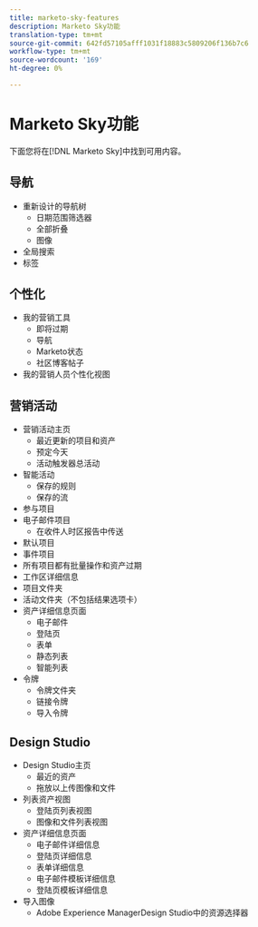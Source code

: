 ```yaml
---
title: marketo-sky-features
description: Marketo Sky功能
translation-type: tm+mt
source-git-commit: 642fd57105afff1031f18883c5809206f136b7c6
workflow-type: tm+mt
source-wordcount: '169'
ht-degree: 0%

---
```



# Marketo Sky功能

下面您将在[!DNL Marketo Sky]中找到可用内容。

## 导航

* 重新设计的导航树
   * 日期范围筛选器
   * 全部折叠
   * 图像
* 全局搜索
* 标签

## 个性化

* 我的营销工具
   * 即将过期
   * 导航
   * Marketo状态
   * 社区博客帖子
* 我的营销人员个性化视图

## 营销活动

* 营销活动主页
   * 最近更新的项目和资产
   * 预定今天
   * 活动触发器总活动
* 智能活动
   * 保存的规则
   * 保存的流
* 参与项目
* 电子邮件项目
   * 在收件人时区报告中传送
* 默认项目
* 事件项目
* 所有项目都有批量操作和资产过期
* 工作区详细信息
* 项目文件夹
* 活动文件夹（不包括结果选项卡）
* 资产详细信息页面
   * 电子邮件
   * 登陆页
   * 表单
   * 静态列表
   * 智能列表
* 令牌
   * 令牌文件夹
   * 链接令牌
   * 导入令牌

## Design Studio

* Design Studio主页
   * 最近的资产
   * 拖放以上传图像和文件
* 列表资产视图
   * 登陆页列表视图
   * 图像和文件列表视图
* 资产详细信息页面
   * 电子邮件详细信息
   * 登陆页详细信息
   * 表单详细信息
   * 电子邮件模板详细信息
   * 登陆页模板详细信息
* 导入图像
   * Adobe Experience ManagerDesign Studio中的资源选择器
